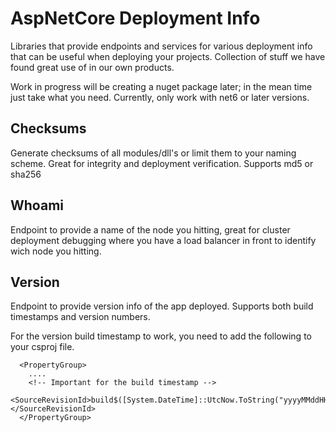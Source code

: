 # AspNetCore Deployment Info

Libraries that provide endpoints and services for various deployment info that can be useful when deploying your projects. Collection of stuff we have found great use of in our own products.

Work in progress will be creating a nuget package later; in the mean time just take what you need. Currently, only work with net6 or later versions.

## Checksums

Generate checksums of all modules/dll's or limit them to your naming scheme. Great for integrity and deployment verification. Supports md5 or sha256

## Whoami

Endpoint to provide a name of the node you hitting, great for cluster deployment debugging where you have a load balancer in front to identify wich node you hitting.

## Version

Endpoint to provide version info of the app deployed. Supports both build timestamps and version numbers.

For the version build timestamp to work, you need to add the following to your csproj file.
```
  <PropertyGroup>
    ....
    <!-- Important for the build timestamp -->
    <SourceRevisionId>build$([System.DateTime]::UtcNow.ToString("yyyyMMddHHmmss"))</SourceRevisionId>
  </PropertyGroup>

```
